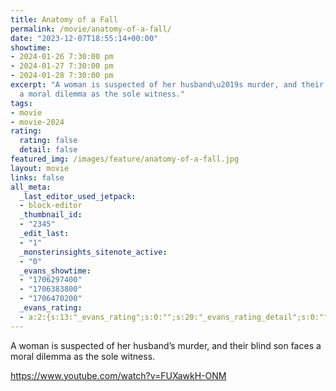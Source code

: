 ```yaml
---
title: Anatomy of a Fall
permalink: /movie/anatomy-of-a-fall/
date: "2023-12-07T18:55:14+00:00"
showtime:
- 2024-01-26 7:30:00 pm
- 2024-01-27 7:30:00 pm
- 2024-01-28 7:30:00 pm
excerpt: "A woman is suspected of her husband\u2019s murder, and their blind son faces
  a moral dilemma as the sole witness."
tags:
- movie
- movie-2024
rating:
  rating: false
  detail: false
featured_img: /images/feature/anatomy-of-a-fall.jpg
layout: movie
links: false
all_meta:
  _last_editor_used_jetpack:
  - block-editor
  _thumbnail_id:
  - "2345"
  _edit_last:
  - "1"
  _monsterinsights_sitenote_active:
  - "0"
  _evans_showtime:
  - "1706297400"
  - "1706383800"
  - "1706470200"
  _evans_rating:
  - a:2:{s:13:"_evans_rating";s:0:"";s:20:"_evans_rating_detail";s:0:"";}
---
```


A woman is suspected of her husband’s murder, and their blind son faces a moral dilemma as the sole witness.

https://www.youtube.com/watch?v=FUXawkH-ONM 